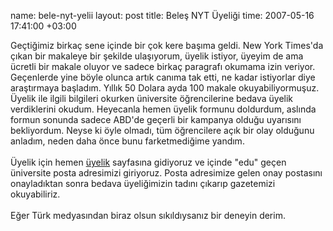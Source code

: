 name: bele-nyt-yelii
layout: post
title: Beleş NYT Üyeliği
time: 2007-05-16 17:41:00 +03:00

Geçtiğimiz birkaç sene içinde bir çok kere başıma geldi. New York Times'da çıkan bir makaleye bir şekilde ulaşıyorum, üyelik istiyor, üyeyim de ama ücretli bir makale oluyor ve sadece birkaç paragrafı okumama izin veriyor. Geçenlerde yine böyle olunca artık canıma tak etti, ne kadar istiyorlar diye araştırmaya başladım. Yıllık 50 Dolara ayda 100 makale okuyabiliyormuşuz. Üyelik ile ilgili bilgileri okurken üniversite öğrencilerine bedava üyelik verdiklerini okudum. Heyecanla hemen üyelik formunu doldurdum, aslında formun sonunda sadece ABD'de geçerli bir kampanya olduğu uyarısını bekliyordum. Neyse ki öyle olmadı, tüm öğrencilere açık bir olay olduğunu anladım, neden daha önce bunu farketmediğime yandım.<br /><br />Üyelik için hemen <a href="http://www.nytimes.com/gst/ts_university_email_verify.html?incamp=ts:sell_pages_tsu_2">üyelik</a> sayfasına gidiyoruz ve içinde "edu" geçen üniversite posta adresimizi giriyoruz. Posta adresimize gelen onay postasını onayladıktan sonra bedava üyeliğimizin tadını çıkarıp gazetemizi okuyabiliriz.<br /><br />Eğer Türk medyasından biraz olsun sıkıldıysanız bir deneyin derim.
